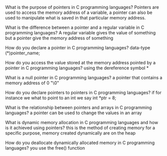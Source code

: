 What is the purpose of pointers in C programming languages? Pointers are used to access the memory address of a variable, a pointer can also be used to manipulate what is saved in that particular memory address.

What is the difference between a pointer and a regular variable in C programming languages? A regular variable gives the value of something but a pointer give the memory address of something

How do you declare a pointer in C programming languages? data-type (*)pointer_name;

How do you access the value stored at the memory address pointed by a pointer in C programming languages? using the dereference symbol *

What is a null pointer in C programming languages? a pointer that contains a memory address of 0 "\0"

How do you declare pointers to pointers in C programming languages? if for instance we what to point to an int we say int *ptr = 8;

What is the relationship between pointers and arrays in C programming languages? a pointer can be used to change the values in an array

What is dynamic memory allocation in C programming languages and how is it achieved using pointers? this is the method of creating memory for a specific purpose, memory created dynamically are on the heap

How do you deallocate dynamically allocated memory in C programming languages? you use the free() function

